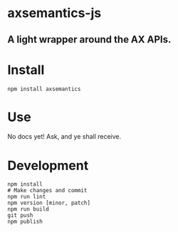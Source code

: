 # axsemantics-js
## A light wrapper around the AX APIs.

# Install
```
npm install axsemantics
```

# Use
No docs yet! Ask, and ye shall receive.

# Development

```
npm install
# Make changes and commit
npm run lint
npm version [minor, patch]
npm run build
git push
npm publish
```
